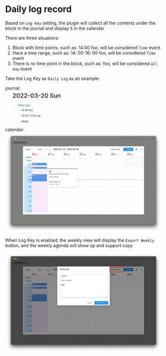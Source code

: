 # Daily log record

Based on `Log Key` setting, the plugin will collect all the contents under the block in the journal and display it in the calendar

There are three situations:
1. Block with time points, such as: 14:00 foo, will be considered `Time` event
3. Have a time range, such as: 14: 00-16: 00 foo, will be considered `Time` event
2. There is no time point in the block, such as: foo, will be considered `all day` event

Take the Log Key as `Daily Log` as an example:

journal:
![](../../screenshots/dailyLogExample1.png)
calendar:
![](../../screenshots/dailyLogExample2.png)

When Log Key is enabled, the weekly view will display the `Export Weekly` button, and the weekly agenda will show up and support copy

![](../../screenshots/exportWeekly.png)